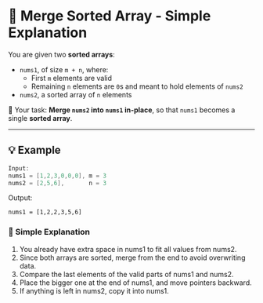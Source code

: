 # 🧩 Merge Sorted Array - Simple Explanation



You are given two **sorted arrays**:

- `nums1`, of size `m + n`, where:
  - First `m` elements are valid
  - Remaining `n` elements are `0`s and meant to hold elements of `nums2`
- `nums2`, a sorted array of `n` elements

📌 Your task: **Merge `nums2` into `nums1` in-place**, so that `nums1` becomes a single **sorted array**.

---

## 💡 Example

```java
Input:
nums1 = [1,2,3,0,0,0], m = 3
nums2 = [2,5,6],       n = 3
```

Output:
```
nums1 = [1,2,2,3,5,6]
```

### 🧠 Simple Explanation

1. You already have extra space in nums1 to fit all values from nums2.
2. Since both arrays are sorted, merge from the end to avoid overwriting data.
3. Compare the last elements of the valid parts of nums1 and nums2.
4. Place the bigger one at the end of nums1, and move pointers backward.
5. If anything is left in nums2, copy it into nums1.

